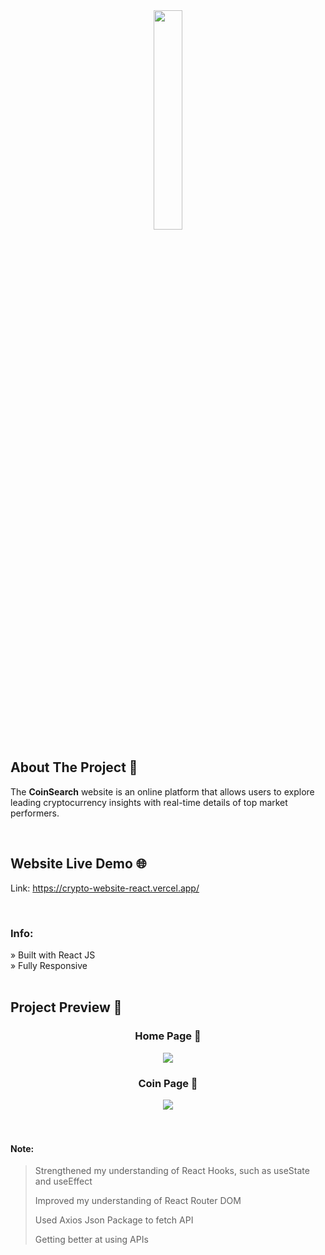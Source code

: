 <div align='center'><img style="width:30%" src='https://github.com/CodeWithSomesh/Crypto-Website/assets/123357802/b1a33799-09a5-4073-a9eb-232a171dc4fe'/></div>


<h2>About The Project 📖</h2>

  <p>The <b>CoinSearch</b> website is an online platform that allows users to explore leading cryptocurrency insights with real-time details of top market performers.</p>

  <br>

## Website Live Demo 🌐
Link: https://crypto-website-react.vercel.app/

<br>

<h3>Info:</h3>
» Built with React JS
<br>
» Fully Responsive

<br>
<br>

<h2>Project Preview 📸</h2>
<h3 align='center'>Home Page 🏡</h3>
<div align='center'>
  <img src='https://github.com/CodeWithSomesh/Crypto-Website/assets/123357802/66e1317e-eb6d-4610-ad67-b395ad777344'/>
</div>


<h3 align='center'>Coin Page 🏡</h3>
<div align='center'>
  <img src='https://github.com/CodeWithSomesh/Crypto-Website/assets/123357802/e908a020-6d32-4423-ae53-8844e05a1df2'/>
</div>




<br>
<br>

#### Note:
> Strengthened my understanding of React Hooks, such as useState and useEffect
> 
> Improved my understanding of React Router DOM
> 
> Used Axios Json Package to fetch API
> 
> Getting better at using APIs 
